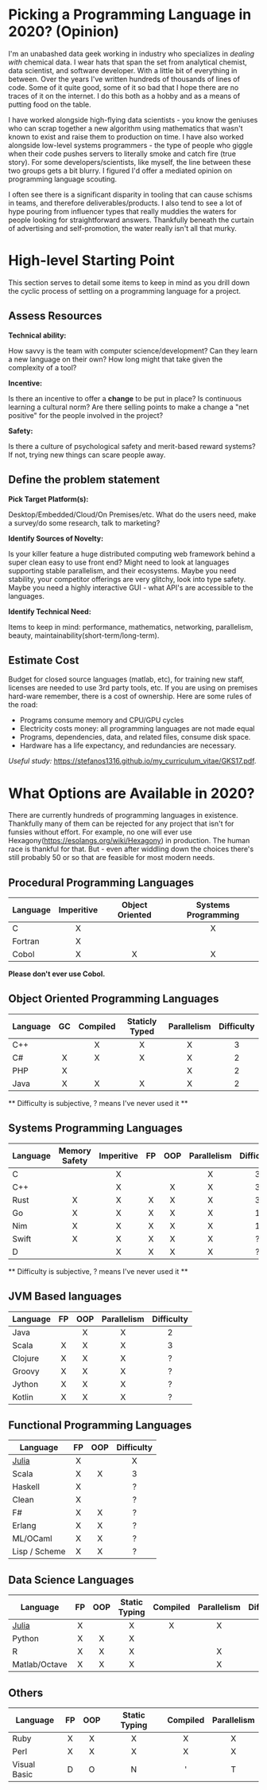 # Picking a Programming Language in 2020? (Opinion)

I'm an unabashed data geek working in industry who specializes in *dealing with* chemical data. I wear hats that span the set from analytical chemist, data scientist, and software developer. With a little bit of everything in between. Over the years I've written hundreds of thousands of lines of code. Some of it quite good, some of it so bad that I hope there are no traces of it on the internet. I do this both as a hobby and as a means of putting food on the table.

I have worked alongside high-flying data scientists - you know the geniuses who can scrap together a new algorithm using mathematics that wasn't known to exist and raise them to production on time. I have also worked alongside low-level systems programmers - the type of people who giggle when their code pushes servers to literally smoke and catch fire (true story). For some developers/scientists, like myself, the line between these two groups gets a bit blurry. I figured I'd offer a mediated opinion on programming language scouting. 

I often see there is a significant disparity in tooling that can cause schisms in teams, and therefore deliverables/products. I also tend to see a lot of hype pouring from influencer types that really muddies the waters for people looking for straightforward answers. Thankfully beneath the curtain of advertising and self-promotion, the water really isn't all that murky.

# High-level Starting Point

This section serves to detail some items to keep in mind as you drill down the cyclic process of settling on a programming language for a project.

## Assess Resources

**Technical ability:** 

How savvy is the team with computer science/development? Can they learn a new language on their own? How long might that take given the complexity of a tool? 

**Incentive:**

Is there an incentive to offer a **change** to be put in place? Is continuous learning a cultural norm? Are there selling points to make a change a "net positive" for the people involved in the project?

**Safety:** 

Is there a culture of psychological safety and merit-based reward systems? If not, trying new things can scare people away. 

## Define the problem statement

**Pick Target Platform(s):** 

Desktop/Embedded/Cloud/On Premises/etc. What do the users need, make a survey/do some research, talk to marketing? 

**Identify Sources of Novelty:**

Is your killer feature a huge distributed computing web framework behind a super clean easy to use front end? Might need to look at languages supporting stable parallelism, and their ecosystems. Maybe you need stability, your competitor offerings are very glitchy, look into type safety. Maybe you need a highly interactive GUI - what API's are accessible to the languages.

**Identify Technical Need:**

Items to keep in mind: performance, mathematics, networking, parallelism, beauty, maintainability(short-term/long-term).

## Estimate Cost

Budget for closed source languages (matlab, etc), for training new staff, licenses are needed to use 3rd party tools, etc. If you are using on premises hard-ware remember, there is a cost of ownership. Here are some rules of the road:

* Programs consume memory and CPU/GPU cycles
* Electricity costs money: all programming languages are not made equal 
* Programs, dependencies, data, and related files, consume disk space.
* Hardware has a life expectancy, and redundancies are necessary.

*Useful study:*
<https://stefanos1316.github.io/my_curriculum_vitae/GKS17.pdf>. 

# What Options are Available in 2020?

There are currently hundreds of programming languages in existence. Thankfully many of them can be rejected for any project that isn't for funsies without effort. For example, no one will ever use Hexagony(<https://esolangs.org/wiki/Hexagony>) in production. The human race is thankful for that. But - even after widdling down the choices there's still probably 50 or so that are feasible for most modern needs.

## Procedural Programming Languages
| Language | Imperitive | Object Oriented | Systems Programming|
| -       | :-: | :-: | :-: |
| C       | X |   | X |
| Fortran | X |   |   |
| Cobol   | X | X | X |

**Please don't ever use Cobol.**

## Object Oriented Programming Languages
| Language | GC | Compiled | Staticly Typed | Parallelism | Difficulty |
| -        | :-: | :-: | :-: | :-: | :-: |
| C++      |   | X | X | X | 3 |
| C#       | X | X | X | X | 2 |
| PHP      | X |   |   | X | 2 |
| Java     | X | X | X | X | 2 |

** Difficulty is subjective, ? means I've never used it **

## Systems Programming Languages
| Language | Memory Safety | Imperitive | FP | OOP | Parallelism | Difficulty |
| -       | :-: | :-: | :-: | :-: | :-: | :-: |
| C       |   | X |   |   | X | 3 |
| C++     |   | X |   | X | X | 3 |
| Rust    | X | X | X | X | X | 3 |
| Go      | X | X | X | X | X | 1 |
| Nim     | X | X | X | X | X | 1 |
| Swift   | X | X | X | X | X | ? |
| D       |   | X | X | X | X | ? |

** Difficulty is subjective, ? means I've never used it **
## JVM Based languages
| Language    | FP | OOP | Parallelism | Difficulty |
| -           | :-: | :-: | :-: | :-: |
| Java        |   | X | X | 2 |
| Scala       | X | X | X | 3 |
| Clojure     | X | X | X | ? |
| Groovy      | X | X | X | ? |
| Jython      | X | X | X | ? |
| Kotlin      | X | X | X | ? |

## Functional Programming Languages
| Language           | FP | OOP | Difficulty |
| -                  | :-: | :-: | :-: |
| [Julia](https://julialang.org/) | X |   | X |
| Scala              | X | X | 3 |
| Haskell            | X |   | ? |
| Clean              | X |   | ? |
| F#                 | X | X | ? |
| Erlang             | X | X | ? |
| ML/OCaml           | X | X | ? |
| Lisp / Scheme      | X | X | ? |

## Data Science Languages
| Language           | FP | OOP | Static Typing | Compiled | Parallelism | Difficulty |
| -                  | :-: | :-: | :-: | :-: | :-: | :-: |
| [Julia](https://julialang.org/)              | X |   | X | X | X | 1 |
| Python             | X | X | X |   |   | 1 |
| R                  | X | X | X |   | X | 1 |
| Matlab/Octave      | X | X | X |   | X | 1 |

## Others
| Language           | FP | OOP | Static Typing | Compiled | Parallelism | 
| -                  | :-: | :-: | :-: | :-: | :-: |
| Ruby               | X | X | X | X | X |
| Perl               | X | X | X | X | X |
| Visual Basic       | D | O | N | ' | T |
